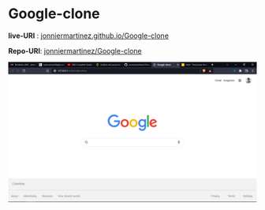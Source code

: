 # Google-clone

**live-URl** : [jonniermartinez.github.io/Google-clone](https://jonniermartinez.github.io/Google-clone/)

**Repo-URl**:  [jonniermartinez/Google-clone](https://github.com/jonniermartinez/Google-clone)

![](./Capture.PNG)